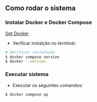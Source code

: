 ## Como rodar o sistema

### Instalar Docker e Docker Compose

[Get Docker](https://docs.docker.com/get-started/)

- Verificar instalção no terminal:

```bash
# Verificar instalação
$ docker compose version
$ docker --version
```

### Executar sistema

- Executar os seguintes comandos:

```bash
$ docker compose up
```
